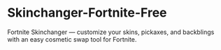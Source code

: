 # Skinchanger-Fortnite-Free
Fortnite Skinchanger — customize your skins, pickaxes, and backblings with an easy cosmetic swap tool for Fortnite.
